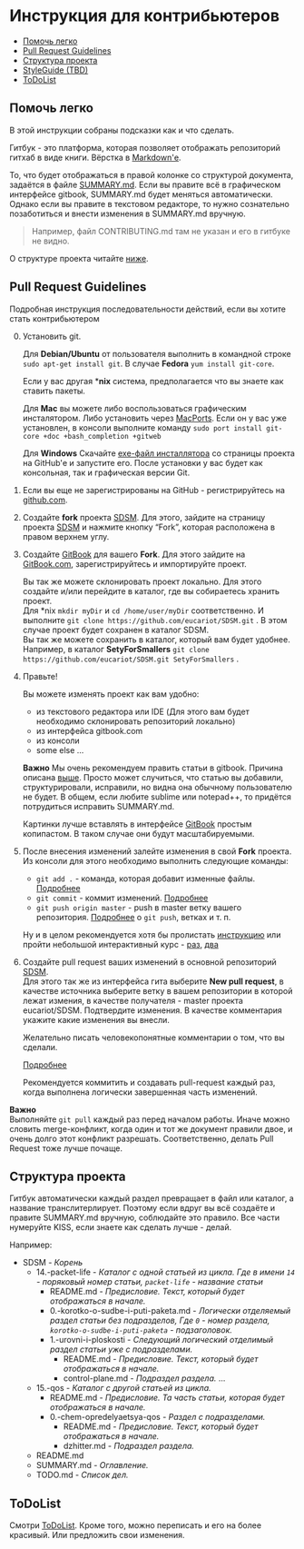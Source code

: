 # Инструкция для контрибьютеров

- [Помочь легко](#Помочь-легко)
- [Pull Request Guidelines](#pull-request-guidelines)
- [Структура проекта](#Структура-проекта)
- [StyleGuide (TBD)](#StyleGuide)
- [ToDoList](#ToDoList)


## Помочь легко
В этой инструкции собраны подсказки как и что сделать.

Гитбук - это платформа, которая позволяет отображать репозиторий гитхаб в виде книги.
Вёрстка в [Markdown'е](http://www.diy.ru/info/markdown/).

То, что будет отображаться в правой колонке со структурой документа, задаётся в файле [SUMMARY.md](https://github.com/eucariot/SDSM/blob/master/SUMMARY.md).
Если вы правите всё в графическом интерфейсе gitbook, SUMMARY.md будет меняться автоматически. 
Однако если вы правите в текстовом редакторе, то нужно сознательно позаботиться и внести изменения в SUMMARY.md вручную.
> Например, файл CONTRIBUTING.md там не указан и его в гитбуке не видно.

О структуре проекта читайте [ниже](#Структура-проекта).


## Pull Request Guidelines

Подробная инструкция последовательности действий, если вы хотите стать контрибьютером

0. Установить git.

    Для **Debian/Ubuntu** от пользователя выполнить в командной строке `sudo apt-get install git`.
    В случае **Fedora** `yum install git-core`.
    
    Если у вас другая ***nix** система, предполагается что вы знаете как ставить пакеты. 
    
    Для **Mac** вы можете либо воспользоваться графическим инсталятором.
    Либо установить через [MacPorts](http://www.macports.org). 
    Если он у вас уже установлен, в консоли выполните команду `sudo port install git-core +doc +bash_completion +gitweb`
  
    Для **Windows**
    Cкачайте [exe-файл инсталлятора](http://msysgit.github.com/) со страницы проекта на GitHub'е и запустите его.
    После установки у вас будет как консольная, так и графическая версии Git.

1. Если вы еще не зарегистрированы на GitHub - регистрируйтесь на [github.com](https://github.com/join?source=login).

2. Создайте **fork** проекта [SDSM](https://github.com/eucariot/SDSM.git).
Для этого, зайдите на страницу проекта [SDSM](https://github.com/eucariot/SDSM.git) и нажмите кнопку “Fork”, которая расположена в правом верхнем углу.

3. Создайте [GitBook](https://gitbook.com) для вашего **Fork**. Для этого зайдите на [GitBook.com](https://gitbook.com), зарегистрируйтесь и импортируйте проект.

    Вы так же можете склонировать проект локально. Для этого создайте и/или перейдите в каталог, где вы собираетесь хранить проект.  
    Для *nix `mkdir myDir` и `cd /home/user/myDir` соответственно. И выполните `git clone https://github.com/eucariot/SDSM.git` . 
    В этом случае проект будет сохранен в каталог SDSM.  
    Вы так же можете сохранить в каталог, который вам будет удобнее. Например, в каталог **SetyForSmallers** `git clone https://github.com/eucariot/SDSM.git SetyForSmallers` . 

4. Правьте!

    Вы можете изменять проект как вам удобно: 
    * из текстового редактора или IDE (Для этого вам будет необходимо склонировать репозиторий локально)
    * из интерфейса gitbook.com
    * из консоли
    * some else ...
 
    **Важно**
    Мы очень рекомендуем править статьи в gitbook. Причина описана [выше](#Помочь-легко). 
    Просто может случиться, что статью вы добавили, структурировали, исправили, но видна она обычному пользователю не будет.
    В общем, если любите sublime или notepad++, то придётся потрудиться исправить SUMMARY.md.

    Картинки лучше вставлять в интерфейсе [GitBook](https://gitbook.com) простым копипастом. В таком случае они будут масштабируемыми.

5. После внесения изменений залейте изменения в свой **Fork** проекта.  
    Из консоли для этого необходимо выполнить следующие команды:
    * `git add .` - команда, которая добавит изменные файлы. [Подробнее](https://git-scm.com/docs/git-add)
    * `git commit` - коммит изменений. [Подробнее]()
    * `git push origin master` - push в master ветку вашего репозитория. [Подробнее](https://guides.github.com/introduction/git-handbook/) о `git push`, ветках и т. п. 

    Ну и в целом рекомендуется хотя бы пролистать [инструкцию](https://git-scm.com/book/en/v2) или пройти небольшой интерактивный курс - [раз](https://try.github.io/), [два](https://githowto.com/ru)

6. Создайте pull request ваших изменений в основной репозиторий [SDSM](https://github.com/eucariot/SDSM.git).  
    Для этого так же из интерфейса гита выберите **New pull request**, в качестве источника выберите ветку в вашем репозитории в которой лежат измения, в качестве получателя - master проекта eucariot/SDSM. Подтвердите изменения. В качестве комментария укажите какие изменения вы внесли. 

    Желательно писать человекопонятные комментарии о том, что вы сделали.

    [Подробнее](https://git-scm.com/book/en/v2/Distributed-Git-Contributing-to-a-Project)

    Рекомендуется коммитить и создавать pull-request каждый раз, когда выполнена логически завершенная часть изменений.

**Важно**  
Выполняйте `git pull` каждый раз перед началом работы. Иначе можно словить merge-конфликт, когда один и тот же документ правили двое, и очень долго этот конфликт разрешать. 
Соответственно, делать Pull Request тоже лучше почаще.

## Структура проекта

Гитбук автоматически каждый раздел превращает в файл или каталог, а название транслитерлирует. Поэтому если вдруг вы всё создаёте и правите SUMMARY.md вручную, соблюдайте это правило.
Все части нумеруйте KISS, если знаете как сделать лучше - делай.  

Например:

* SDSM - _Корень_
  * 14.-packet-life - _Каталог с одной статьей из цикла. Где в имени `14` - поряковый номер статьи, `packet-life` - название статьи_
    * README.md - _Предисловие. Текст, который будет отображаться в начале._
    * 0.-korotko-o-sudbe-i-puti-paketa.md - _Логически отделяемый раздел статьи без подразделов, Где `0` - номер раздела, `korotko-o-sudbe-i-puti-paketa` - подзаголовок._
    * 1.-urovni-i-ploskosti - _Следующий логический отделимый раздел статьи уже с подразделами._
      * README.md - _Предисловие. Текст, который будет отображаться в начале._
      * control-plane.md - _Подраздел раздела._
      ...
  * 15.-qos - _Каталог с другой статьей из цикла._
    * README.md - _Предисловие. Та часть статьи, которая будет отображаться в начале._
    * 0.-chem-opredelyaetsya-qos - _Раздел с подразделами._
      * README.md - _Предисловие. Текст, который будет отображаться в начале._
      * dzhitter.md - _Подраздел раздела._
  * README.md
  * SUMMARY.md - _Оглавление._
  * TODO.md - _Список дел._


## ToDoList

Смотри [ToDoList](./TODO.md). Кроме того, можно переписать и его на более красивый. Или предложить свои изменения.
